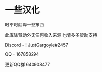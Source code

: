 # 一些汉化
时不时翻译一些东西

此库除赞助外无任何收入来源
也请多多赞助支持

Discord - ! JustGargoyle#2457

QQ - 167858294

更新QQ群 640908477
